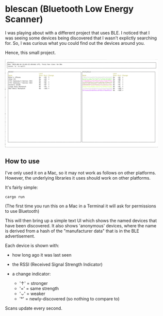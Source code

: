 # blescan (Bluetooth Low Energy Scanner)

I was playing about with a different project that uses BLE. I noticed that I was seeing some devices being discovered that I wasn't explictly searching for. So, I was curious what you could find out the devices around you.

Hence, this small project.

![screenshot of UI](./ui.png)

## How to use

I've only used it on a Mac, so it may not work as follows on other platforms. However, the underlying libraries it uses should work on other platforms.

It's fairly simple:

    cargo run

(The first time you run this on a Mac in a Terminal it will ask for permissions to use Bluetooth)

This will then bring up a simple text UI which shows the named devices that have been discovered. It also shows 'anonymous' devices, where the name is derived from a hash of the "manufacturer data" that is in the BLE advertisement.

Each device is shown with:

- how long ago it was last seen
- the RSSI (Received Signal Strength Indicator)
- a change indicator:

  - '↑' = stronger
  - '=' = same strength
  - '⌄' = weaker
  - '\*' = newly-discovered (so nothing to compare to)

Scans update every second.
